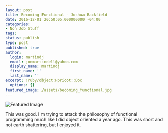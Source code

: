 ```yaml
---
layout: post
title: Becoming Functional - Joshua Backfield
date: 2016-12-01 20:50:05.000000000 -04:00
categories:
- Non Job Stuff
tags:
status: publish
type: post
published: true
author:
  login: martindj
  email: jonmartindell@yahoo.com
  display_name: martindj
  first_name: ''
  last_name: ''
excerpt: !ruby/object:Hpricot::Doc
  options: {}
featured_image: /assets/becoming_functional.jpg
---
```

![Featured Image]({{page.featured_image}})

This was good. I'm trying to attack the philosophy of functional programming much like I did object oriented a year ago. This was short and not earth shattering, but I enjoyed it.

